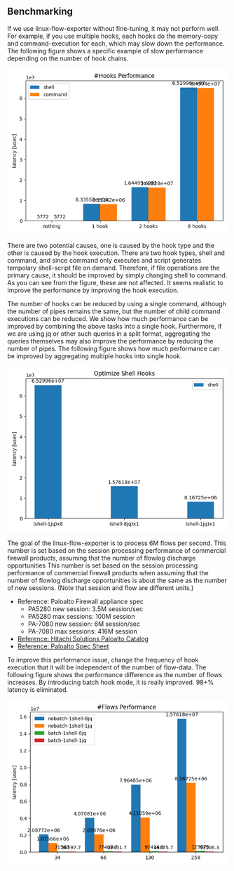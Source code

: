 ## Benchmarking

If we use linux-flow-exporter without fine-tuning, it may not perform well. For
example, if you use multiple hooks, each hooks do the memory-copy and
command-execution for each, which may slow down the performance. The following
figure shows a specific example of slow performance depending on the number of
hook chains.

![n_hook_performance](./n_hook_performance.png)

There are two potential causes, one is caused by the hook type and the other is
caused by the hook execution. There are two hook types, shell and command, and
since command only executes and script generates tempolary shell-script file on
demand. Therefore, if file operations are the primary cause, it should be
improved by simply changing shell to command. As you can see from the figure,
these are not affected. It seems realistic to improve the performance by
improving the hook execution.

The number of hooks can be reduced by using a single command, although the
number of pipes remains the same, but the number of child command executions can
be reduced. We show how much performance can be improved by combining the above
tasks into a single hook. Furthermore, if we are using jq or other such queries
in a split format, aggregating the queries themselves may also improve the
performance by reducing the number of pipes. The following figure shows how much
performance can be improved by aggregating multiple hooks into single hook.

![optimization](./optimization.png)

The goal of the linux-flow-exporter is to process 6M flows per second. This
number is set based on the session processing performance of commercial firewall
products, assuming that the number of flowlog discharge opportunities This
number is set based on the session processing performance of commercial firewall
products when assuming that the number of flowlog discharge opportunities is
about the same as the number of new sessions. (Note that session and flow are
different units.)

* Reference: Paloalto Firewall appliance spec
  * PA5280 new session: 3.5M session/sec
  * PA5280 max sessions: 100M session
  * PA-7080 new session: 6M session/sec
  * PA-7080 max sessions: 416M session
* [Reference: Hitachi Solutions Paloalto Catalog](https://www.hitachi-solutions.co.jp/paloalto/sp/download/thanks/pr01_6746.html)
* [Reference: Paloalto Spec Sheet](https://www.paloaltonetworks.com/resources/datasheets/product-summary-specsheet)

To improve this performance issue, change the frequency of hook execution that
it will be independent of the number of flow-data. The following figure shows
the performance difference as the number of flows increases. By introducing
batch hook mode, it is really improved. 98+% latency is eliminated.

![n_flow_performance](./n_flow_performance.png)
